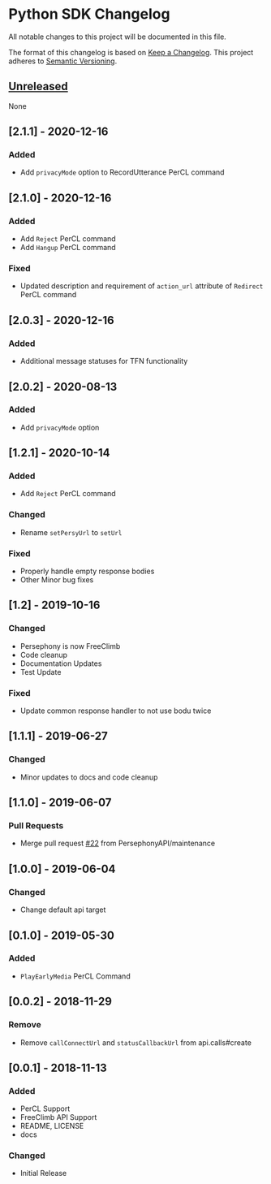 # Python SDK Changelog
All notable changes to this project will be documented in this file.

The format of this changelog is based on [Keep a Changelog](https://keepachangelog.com/en/1.0.0/).
This project adheres to [Semantic Versioning](https://semver.org/spec/v2.0.0.html).

## [Unreleased]
None

<a name="2.1.1"></a>
## [2.1.1] - 2020-12-16
### Added
- Add `privacyMode` option to RecordUtterance PerCL command

<a name="2.1.0"></a>
## [2.1.0] - 2020-12-16
### Added
- Add `Reject` PerCL command
- Add `Hangup` PerCL command

### Fixed
- Updated description and requirement of `action_url` attribute of `Redirect` PerCL command

<a name="2.0.3"></a>
## [2.0.3] - 2020-12-16
### Added
- Additional message statuses for TFN functionality

<a name="2.0.2"></a>
## [2.0.2] - 2020-08-13
### Added
- Add `privacyMode` option

<a name="1.2.1"></a>
## [1.2.1] - 2020-10-14
### Added
- Add `Reject` PerCL command

### Changed
- Rename `setPersyUrl` to `setUrl`

### Fixed
- Properly handle empty response bodies
- Other Minor bug fixes

<a name="1.2"></a>
## [1.2] - 2019-10-16
### Changed
- Persephony is now FreeClimb
- Code cleanup
- Documentation Updates
- Test Update

### Fixed
- Update common response handler to not use bodu twice

<a name="1.1.1"></a>
## [1.1.1] - 2019-06-27
### Changed
- Minor updates to docs and code cleanup


<a name="1.1.0"></a>
## [1.1.0] - 2019-06-07
### Pull Requests
- Merge pull request [#22](https://gitlab.vailsys.com/vail-cloud-services/fc-boilerplates/javascript-sdk/issues/22) from PersephonyAPI/maintenance


<a name="1.0.0"></a>
## [1.0.0] - 2019-06-04
### Changed
- Change default api target


<a name="0.1.0"></a>
## [0.1.0] - 2019-05-30
### Added
- `PlayEarlyMedia` PerCL Command

<a name="0.0.2"></a>
## [0.0.2] - 2018-11-29
### Remove
- Remove `callConnectUrl` and `statusCallbackUrl` from api.calls#create

<a name="0.0.1"></a>
## [0.0.1] - 2018-11-13
### Added
- PerCL Support
- FreeClimb API Support
- README, LICENSE
- docs

### Changed
- Initial Release


[Unreleased]: https://github.com/FreeClimbAPI/python-sdk/compare/v1.0.1...HEAD
